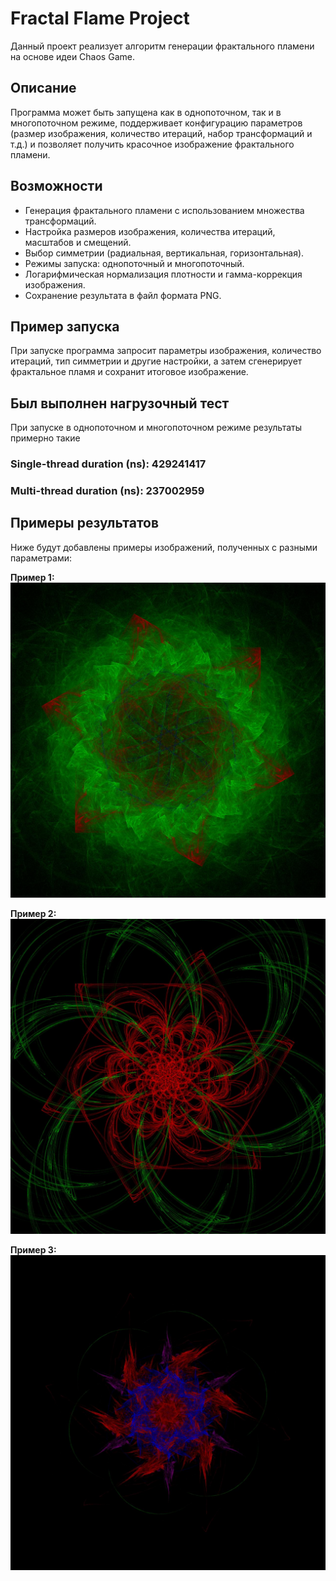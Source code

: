 # Fractal Flame Project

Данный проект реализует алгоритм генерации фрактального пламени на основе идеи Chaos Game.

## Описание

Программа может быть запущена как в однопоточном, так и в многопоточном режиме, поддерживает конфигурацию параметров (размер изображения, количество итераций, набор трансформаций и т.д.) и позволяет получить красочное изображение фрактального пламени.

## Возможности

- Генерация фрактального пламени с использованием множества трансформаций.
- Настройка размеров изображения, количества итераций, масштабов и смещений.
- Выбор симметрии (радиальная, вертикальная, горизонтальная).
- Режимы запуска: однопоточный и многопоточный.
- Логарифмическая нормализация плотности и гамма-коррекция изображения.
- Сохранение результата в файл формата PNG.

## Пример запуска

При запуске программа запросит параметры изображения, количество итераций, тип симметрии и другие настройки, а затем сгенерирует фрактальное пламя и сохранит итоговое изображение.

## Был выполнен нагрузочный тест

При запуске в однопоточном и многопоточном режиме результаты примерно такие
### Single-thread duration (ns): 429241417
### Multi-thread duration (ns): 237002959

## Примеры результатов

Ниже будут добавлены примеры изображений, полученных с разными параметрами:

**Пример 1:**
![Fractal Flame Example 1](./images/example1.png)

**Пример 2:**
![Fractal Flame Example 2](./images/example2.png)

**Пример 3:**
![Fractal Flame Example 3](./images/example3.png)
